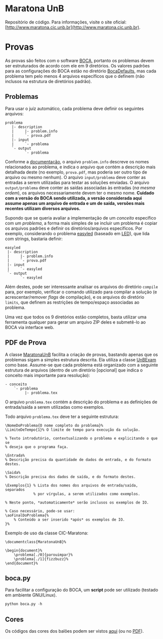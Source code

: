Maratona UnB
============

Repositório de código. Para informações, visite o site oficial: [http://www.maratona.cic.unb.br](http://www.maratona.cic.unb.br).


Provas
======

As provas são feitos com o software [BOCA](http://www.ime.usp.br/~cassio/boca/), portanto os problemas devem ser estruturados de acordo com ele em 9 diretórios. Os valores padrões para as configurações do BOCA estão no diretório [BocaDefaults](BocaDefaults), mas cada problema tem pelo menos 4 arquivos específicos que o definem (não inclusos na estrutura de diretórios padrão).

Problemas
---------

Para usar o juíz automático, cada problema deve definir os seguintes arquivos:

    problema
       |- description
       |     |- problem.info
       |     `- prova.pdf
       |- input
       |     `- problema
       `- output
             `- problema

Conforme a [documentação](http://www.ime.usp.br/~cassio/boca/boca/doc/ADMIN.txt), o arquivo ```problem.info``` descreve os nomes relacionados ao problema, e indica o arquivo que contém a descrição mais detalhada deste (no exemplo, ```prova.pdf```, mas poderia ser outro tipo de arquivo ou mesmo nenhum). O arquivo ```input/problema``` deve conter as entradas a serem utilizadas para testar as soluções enviadas. O arquivo ```output/problema``` deve conter as saídas associadas às entradas (*na mesma ordem*), os arquivos necessariamente devem ter o mesmo nome. **Cuidado com a versão do BOCA sendo utilizada, a versão considerada aqui assume apenas um arquivo de entrada e um de saída, versões mais recentes utilizam diversos arquivos.**

Supondo que se queria avaliar a implementação de um _conceito_ específico com um _problema_, a forma mais simples de se incluir um problema é copiar os arquivos padrões e definir os diretórios/arquivos específicos. Por exemplo, considerando o problema [easyled](1/easyled) (baseado em [LED](https://www.urionlinejudge.com.br/judge/pt/problems/view/1168)), que lida com strings, bastaria definir:

    easyled
     |- description
     |     |- problem.info
     |     `- prova.pdf
     |- input
     |     `- easyled
     `- output
           `- easyled

Além destes, pode ser interessante analisar os arquivos do diretório ```compile``` para, por exemplo, verificar o comando utilizado para compilar a solução (e acrescentar/remover _flags_ de compilação), e os arquivos do diretório ```limits```, que definem as restrições de tempo/espaço associadas ao problema.

Uma vez que todos os 9 diretórios estão completos, basta utilizar uma ferramenta qualquer para gerar um arquivo ZIP deles e submetê-lo ao BOCA via interface web.

PDF de Prova
------------

A classe [MaratonaUnB](MaratonaUnB.cls) facilita a criação de provas, bastando apenas que os problemas sigam a simples estrutura descrita. Ela utiliza a classe [UnBExam](https://github.com/gnramos/UnBExam) como base. Assume-se que cada problema está organizado com a seguinte estrutura de arquivos (dentro de um diretório [opcional] que indica o conceito mais importante para resolução):

    - conceito
        `- problema
	         |- problema.tex

O arquivo ```problema.tex``` contém a descrição do problema e as definições de entrada/saída a serem utilizadas como exemplos.

Todo arquivo ```problema.tex``` deve ter a seguinte estrutura:

```TeX
\NomeDoProblema{O nome completo do problema}%
\LimiteDeTempo{1}% O limite de tempo para execução da solução.

% Texto introdutório, contextualizando o problema e explicitando o que se
% deseja que o programa faça.

\Entrada%
% Descrição precisa da quantidade de dados de entrada, e do formato destes.

\Saida%
% Descrição precisa dos dados de saída, e do formato destes.

\Exemplos{1} % Lista dos nomes dos arquivos de entrada/saída, separados
             % por vírgulas, a serem utilizados como exemplos.

% Neste ponto, *automaticamente* serão inclusos os exemplos de IO.

% Caso necessário, pode-se usar:
\aoFinalDoProblema{%
    % Conteúdo a ser inserido *após* os exemplos de IO.
}%
```

Exemplo de uso da classe CIC-Maratona:

```TeX
\documentclass{MaratonaUnB}%

\begin{document}%
    \problema[./0]{parouimpar}%
    \problema[./1]{fizzbuzz}%
\end{document}%
```

boca.py
-------

Para facilitar a configuração do BOCA, um __script__ pode ser utilizado (testado em ambiente GNU/Linux).

```Python
python boca.py -h
```

Cores
-----

Os códigos das cores dos balões podem ser vistos [aqui](http://www.w3schools.com/colors/colors_hex.asp) (ou no [PDF](balloon_colors.pdf)).
